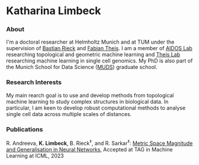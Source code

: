 # Katharina Limbeck

### About
I'm a doctoral researcher at Helmholtz Munich and at TUM under the supervision of [Bastian Rieck](https://bastian.rieck.me/) and [Fabian Theis](https://www.professoren.tum.de/en/theis-fabian). I am a member of [AIDOS Lab](https://aidos.group/) researching topological and geometric machine learning and [Theis Lab](https://github.com/theislab) researching machine learning in single cell genomics. My PhD is also part of the Munich School for Data Science ([MUDS](https://www.mu-ds.de/)) graduate school.



### Research Interests
My main rearch goal is to use and develop methods from topological machine learning to study complex structures in biological data. In particular, I am keen to develop robust computational  methods to analyse single cell data across multiple scales of distances.

[//]: <> (In terms of mathematics, I'm keen to explore topological data analysis in particular persistent homology and metric space magnitude.)
[//]: <> (In terms of ML, I am In terms of statistics, I'd excited about topics such as uncertainty estimation, non-parametric statistics and spatial data analysis.)


### Publications

R. Andreeva, **K. Limbeck**, B. Rieck<sup>‡</sup>, and R. Sarkar<sup>‡</sup>: [Metric Space Magnitude and Generalisation in Neural Networks](https://arxiv.org/abs/2305.05611), Accepted at TAG in Machine Learning at ICML, 2023
